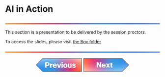 # AI in Action

![line](../../images/banner.png)

This section is a presentation to be delivered by the session proctors.

To access the slides, please visit [the Box folder](https://cisco.app.box.com/folder/340062289300?s=hmrhjoshhzez3vlzdisvk0s9frn0lh5c)

![line](../../images/banner.png)
<p align="center">
<a href="../02-prompt-engineering-basics/1.md"><img src="../../images/previous.png" width="150px"></a>
<a href="../04-hands-on-ai-in-action/1.md"><img src="../../images/next.png" width="150px"></a>
</p>
